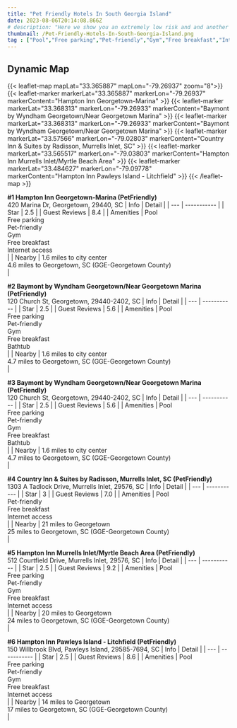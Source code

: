 ```yaml
---
title: "Pet Friendly Hotels In South Georgia Island"
date: 2023-08-06T20:14:08.866Z
# description: "Here we show you an extremely low risk and and another medium risk approach to earn passive income "
thumbnail: /Pet-Friendly-Hotels-In-South-Georgia-Island.png
tag : ["Pool","Free parking","Pet-friendly","Gym","Free breakfast","Internet access","Bathtub"]
---
```


## Dynamic Map
{{< leaflet-map  mapLat="33.365887" mapLon="-79.26937" zoom="8">}}
    {{< leaflet-marker markerLat="33.365887" markerLon="-79.26937" markerContent="Hampton Inn Georgetown-Marina" >}}
    {{< leaflet-marker markerLat="33.368313" markerLon="-79.26933" markerContent="Baymont by Wyndham Georgetown/Near Georgetown Marina" >}}
    {{< leaflet-marker markerLat="33.368313" markerLon="-79.26933" markerContent="Baymont by Wyndham Georgetown/Near Georgetown Marina" >}}
    {{< leaflet-marker markerLat="33.57566" markerLon="-79.02803" markerContent="Country Inn & Suites by Radisson, Murrells Inlet, SC" >}}
    {{< leaflet-marker markerLat="33.565517" markerLon="-79.03803" markerContent="Hampton Inn Murrells Inlet/Myrtle Beach Area" >}}
    {{< leaflet-marker markerLat="33.484627" markerLon="-79.09778" markerContent="Hampton Inn Pawleys Island - Litchfield" >}}
{{< /leaflet-map >}}


**#1 Hampton Inn Georgetown-Marina (PetFriendly)**<br>420 Marina Dr, Georgetown, 29440, SC
| Info | Detail |
| --- | ----------- |
| Star | 2.5 |
| Guest Reviews | 8.4 |
| Amenities | Pool<br>Free parking<br>Pet-friendly<br>Gym<br>Free breakfast<br>Internet access<br> |
| Nearby | 1.6 miles to city center<br>4.6 miles to Georgetown, SC (GGE-Georgetown County)<br> |

**#2 Baymont by Wyndham Georgetown/Near Georgetown Marina (PetFriendly)**<br>120 Church St, Georgetown, 29440-2402, SC
| Info | Detail |
| --- | ----------- |
| Star | 2.5 |
| Guest Reviews | 5.6 |
| Amenities | Pool<br>Free parking<br>Pet-friendly<br>Gym<br>Free breakfast<br>Bathtub<br> |
| Nearby | 1.6 miles to city center<br>4.7 miles to Georgetown, SC (GGE-Georgetown County)<br> |

**#3 Baymont by Wyndham Georgetown/Near Georgetown Marina (PetFriendly)**<br>120 Church St, Georgetown, 29440-2402, SC
| Info | Detail |
| --- | ----------- |
| Star | 2.5 |
| Guest Reviews | 5.6 |
| Amenities | Pool<br>Free parking<br>Pet-friendly<br>Gym<br>Free breakfast<br>Bathtub<br> |
| Nearby | 1.6 miles to city center<br>4.7 miles to Georgetown, SC (GGE-Georgetown County)<br> |

**#4 Country Inn & Suites by Radisson, Murrells Inlet, SC (PetFriendly)**<br>1303 A Tadlock Drive, Murrells Inlet, 29576, SC
| Info | Detail |
| --- | ----------- |
| Star | 3 |
| Guest Reviews | 7.0 |
| Amenities | Pool<br>Pet-friendly<br>Free breakfast<br>Internet access<br> |
| Nearby | 21 miles to Georgetown<br>25 miles to Georgetown, SC (GGE-Georgetown County)<br> |

**#5 Hampton Inn Murrells Inlet/Myrtle Beach Area (PetFriendly)**<br>512 Courtfield Drive, Murrells Inlet, 29576, SC
| Info | Detail |
| --- | ----------- |
| Star | 2.5 |
| Guest Reviews | 9.2 |
| Amenities | Pool<br>Free parking<br>Pet-friendly<br>Gym<br>Free breakfast<br>Internet access<br> |
| Nearby | 20 miles to Georgetown<br>24 miles to Georgetown, SC (GGE-Georgetown County)<br> |

**#6 Hampton Inn Pawleys Island - Litchfield (PetFriendly)**<br>150 Willbrook Blvd, Pawleys Island, 29585-7694, SC
| Info | Detail |
| --- | ----------- |
| Star | 2.5 |
| Guest Reviews | 8.6 |
| Amenities | Pool<br>Free parking<br>Pet-friendly<br>Gym<br>Free breakfast<br>Internet access<br> |
| Nearby | 14 miles to Georgetown<br>17 miles to Georgetown, SC (GGE-Georgetown County)<br> |

